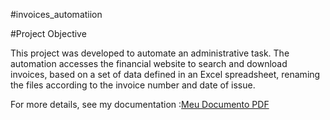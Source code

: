 #invoices_automatiion

#Project Objective

This project was developed to automate an administrative task. The automation accesses the financial website to search and download invoices, based on a set of data defined in an Excel spreadsheet, renaming the files according to the invoice number and date of issue.

For more details, see my documentation :[Meu Documento PDF](Invoices_automation.pdf)

